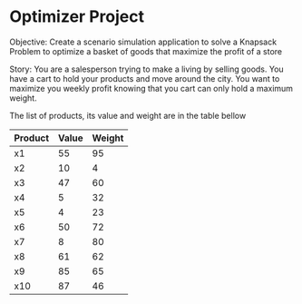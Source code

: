 # Optimizer Project

Objective: 
    Create a scenario simulation application to solve a Knapsack Problem to optimize a basket of goods that maximize the profit of a store

Story:
    You are a salesperson trying to make a living by selling goods. You have a cart to hold your products and move around the city. You want to maximize you weekly profit knowing that you cart can only hold a maximum weight.

The list of products, its value and weight are in the table bellow

| Product | Value | Weight |
|---------|-------|--------|
| x1      | 55    | 95     |
| x2      | 10    | 4      |
| x3      | 47    | 60     |
| x4      | 5     | 32     |
| x5      | 4     | 23     |
| x6      | 50    | 72     |
| x7      | 8     | 80     |
| x8      | 61    | 62     |
| x9      | 85    | 65     |
| x10     | 87    | 46     |